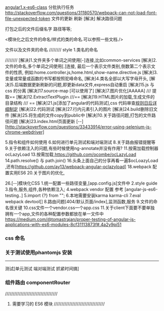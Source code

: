 [angular1.x-es6-class](http://www.michaelbromley.co.uk/blog/350/using-es6-classes-in-angularjs-1-x)
[](https://github.com/marcj/angular-es6-annotations)
[](https://github.com/ryanmcgrath/wrench-js) 分批执行任务
http://stackoverflow.com/questions/31180570/webpack-can-not-load-font-file-unexpected-token
文件的更新 刷新 [解决]
解决路径问题

打包之后的文件后缀名字 路径等等;

<模块化之后文件的命名/样式的类的命名.可以参照一些文档./>

文件以及文件夹的命名
//////// style 
1.类名的命名

//////// 
[解决]1.文件夹多个单词之间使用[-]连接,比如common-services
[解决]2.文件的命名,多个单词之间使用[.]连接,
        最后一个表示文件类别,倒数第二个表示文件的性质,
        例如:home.controller.js,home.html,show-name.directive.js
[解决]3.变量或常量或函数的书写都按照驼峰命名,
[解决]4.类名全部以大写字母开头,
[解决]5.后端数据更新刷新的问题,即更新data文件,express自动重启
[解决]15.js 与 css 的分离
[解决]17.source-map [可以使用了]
[解决]7.图片优化[AAAAA] /// 提取==
[解决]12.ExtractTextPlugin ///==
[解决]19.HTML图片的加载,生成文件的目录结构 /// ==
[解决]21.js[添加了angular的代码测试],css 代码审查[规则日后详细制定](http://survivejs.com/webpack_react/linting_in_webpack/)
[解决]22.代码测试
[解决]27.行内元素引入的图片
[解决]24.build删除旧文件
[解决]25.将生成的文件copy到public中
[解决]10.关于路径问题,打包的文件路径问题
[解决]23.index.html页面更新<AAAA>
[--][http://stackoverflow.com/questions/33433914/error-using-selenium-js-chrome-webdriver]

5.指令和组件如何使用
6.如何进行单元测试和端对端测试
8.关于路由报错提醒等
9.关于依赖注入的问题,有些时候使用ng-annotate并没有作用?
11.按需加载控制器ocLazyLoad
13.按需加载,https://github.com/ocombe/ocLazyLoad 
14.path.resolve() 与 path.join()
16.头条上面自己的分享再看一遍$ocLoazyLoad ,还有[https://github.com/ay13/webpack-angular-oclazyload]
18.webpack 配置实用ES6
20.关于图片的优化,

26.[--]模块化CSS
1.统一配置一些路径变量,[app.config.js]文件中
2.style guide 
3.指令,服务,组件,各种依赖注入;
4.webpack vendor 配置 参考 [angular-js-es6-testing..]
5.import {?} from "";
6.本地需要安装karma karma-cli
7.eval webpack devtool[]
8.路由问题[404/默认页面/index],监测函数,服务
9.文件的命名很关键
10.css文件一个vendor.css一个app.css
11.关于client下面要不要单独拥有一个app,文件的各种配置参数都放在单一文件中
https://medium.com/@tomastrajan/proper-testing-of-angular-js-applications-with-es6-modules-8cf31113873f#.4a2y9pi51
### css 命名
### 关于测试使用phantomjs 安装

---------
测试[单元测试 端对端测试 抓紧时间搞]
### 组件路由 componentRouter
//////////////////////////////////
1. 需要学习的 ES6 模块
/////////////////////////////////

